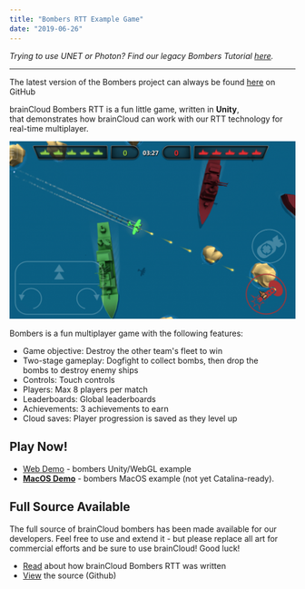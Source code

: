 ```yaml
---
title: "Bombers RTT Example Game"
date: "2019-06-26"
---
```


_Trying to use UNET or Photon? Find our legacy Bombers Tutorial [here](https://getbraincloud.com/apidocs/tutorials/unity-tutorials/braincloud-bombers-example-game/)._

* * *

The latest version of the Bombers project can always be found [here](https://github.com/getbraincloud/examples-unity/tree/master/BombersRTT) on GitHub

brainCloud Bombers RTT is a fun little game, written in **Unity**, that demonstrates how brainCloud can work with our RTT technology for real-time multiplayer.  

![](images/image-1-1024x637.png)

Bombers is a fun multiplayer game with the following features:

- Game objective: Destroy the other team's fleet to win
- Two-stage gameplay: Dogfight to collect bombs, then drop the bombs to destroy enemy ships
- Controls: Touch controls
- Players: Max 8 players per match
- Leaderboards: Global leaderboards
- Achievements: 3 achievements to earn
- Cloud saves: Player progression is saved as they level up

## **Play Now!**

- [Web Demo](http://apps.braincloudservers.com/bombersrtt-live/index.html) - bombers Unity/WebGL example
- **[MacOS Demo](https://sharedprod.braincloudservers.com/s3/brainCloudExamples/unity/bombersUnet/brainCloudBombersUNET_OSX_1.0.0.zip)** - bombers MacOS example (not yet Catalina-ready).

## Full Source Available

The full source of brainCloud bombers has been made available for our developers. Feel free to use and extend it - but please replace all art for commercial efforts and be sure to use brainCloud! Good luck!

- [Read](/apidocs/tutorials/unity-tutorials/about-bombers-rtt/) about how brainCloud Bombers RTT was written
- [View](https://github.com/getbraincloud/UnityExamples) the source (Github)
